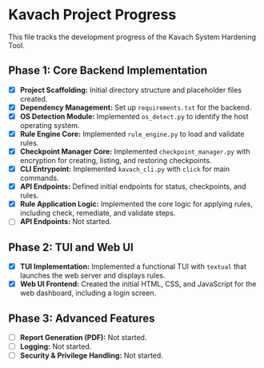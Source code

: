 # Kavach Project Progress

This file tracks the development progress of the Kavach System Hardening Tool.

## Phase 1: Core Backend Implementation

- [x] **Project Scaffolding:** Initial directory structure and placeholder files created.
- [x] **Dependency Management:** Set up `requirements.txt` for the backend.
- [x] **OS Detection Module:** Implemented `os_detect.py` to identify the host operating system.
- [x] **Rule Engine Core:** Implemented `rule_engine.py` to load and validate rules.
- [x] **Checkpoint Manager Core:** Implemented `checkpoint_manager.py` with encryption for creating, listing, and restoring checkpoints.
- [x] **CLI Entrypoint:** Implemented `kavach_cli.py` with `click` for main commands.
- [x] **API Endpoints:** Defined initial endpoints for status, checkpoints, and rules.
- [x] **Rule Application Logic:** Implemented the core logic for applying rules, including check, remediate, and validate steps.
- [ ] **API Endpoints:** Not started.

## Phase 2: TUI and Web UI

- [x] **TUI Implementation:** Implemented a functional TUI with `textual` that launches the web server and displays rules.
- [x] **Web UI Frontend:** Created the initial HTML, CSS, and JavaScript for the web dashboard, including a login screen.

## Phase 3: Advanced Features

- [ ] **Report Generation (PDF):** Not started.
- [ ] **Logging:** Not started.
- [ ] **Security & Privilege Handling:** Not started.
